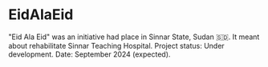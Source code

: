 # EidAlaEid
"Eid Ala Eid" was an initiative had place in Sinnar State, Sudan 🇸🇩. It meant about rehabilitate Sinnar Teaching Hospital.  Project status: Under development.  Date: September 2024 (expected).
